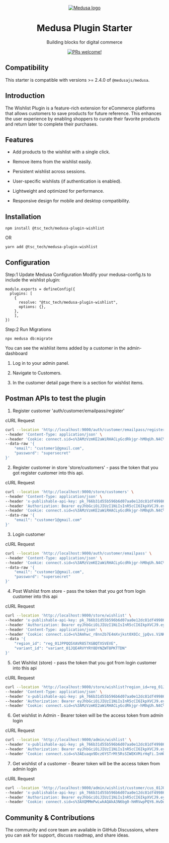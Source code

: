 <p align="center">
  <a href="https://www.medusajs.com">
  <picture>
    <source media="(prefers-color-scheme: dark)" srcset="https://user-images.githubusercontent.com/59018053/229103275-b5e482bb-4601-46e6-8142-244f531cebdb.svg">
    <source media="(prefers-color-scheme: light)" srcset="https://user-images.githubusercontent.com/59018053/229103726-e5b529a3-9b3f-4970-8a1f-c6af37f087bf.svg">
    <img alt="Medusa logo" src="https://user-images.githubusercontent.com/59018053/229103726-e5b529a3-9b3f-4970-8a1f-c6af37f087bf.svg">
    </picture>
  </a>
</p>
<h1 align="center">
  Medusa Plugin Starter
</h1>


<p align="center">
  Building blocks for digital commerce
</p>
<p align="center">
  <a href="https://github.com/medusajs/medusa/blob/master/CONTRIBUTING.md">
    <img src="https://img.shields.io/badge/PRs-welcome-brightgreen.svg?style=flat" alt="PRs welcome!" />
  </a>
</p>

## Compatibility

This starter is compatible with versions >= 2.4.0 of `@medusajs/medusa`.

## Introduction

The Wishlist Plugin is a feature-rich extension for eCommerce platforms that allows customers to save products for future reference. This enhances the user experience by enabling shoppers to curate their favorite products and return later to complete their purchases.


## Features

- Add products to the wishlist with a single click.

- Remove items from the wishlist easily.

- Persistent wishlist across sessions.

- User-specific wishlists (if authentication is enabled).

- Lightweight and optimized for performance.

- Responsive design for mobile and desktop compatibility.


## Installation

```
npm install @tsc_tech/medusa-plugin-wishlist
```
OR
```
yarn add @tsc_tech/medusa-plugin-wishlist
```

## Configuration

Step:1 Update Medusa Configuration Modify your medusa-config.ts to include the wishlist plugin:

```
module.exports = defineConfig({
  plugins: [
    {
      resolve: "@tsc_tech/medusa-plugin-wishlist",
      options: {},
    },
    ],
})
```

Step:2 Run Migrations

```
npx medusa db:migrate
```

You can see the wishlist items added by a customer in the admin-dashboard

1. Log in to your admin panel.

2. Navigate to Customers.

3. In the customer detail page there is a section for wishlist items.

## Postman APIs to test the plugin

1. Register customer 'auth/customer/emailpass/register'

cURL Request
```bash
curl --location 'http://localhost:9000/auth/customer/emailpass/register' \
--header 'Content-Type: application/json' \
--header 'Cookie: connect.sid=s%3AMzVzmKE2aWiRHACLyGcdRkjgr-hM0qUh.N4C%2BAQSoq8wAP7fqJdDCtBe8M%2BEAsO2RtOnUB%2FaFzcw' \
--data-raw '{
    "email": "customer1@gmail.com",
    "password": "supersecret"
}'
```

2. Register customer in store 'store/customers' - pass the token that you got register customer into this api.

cURL Request
```bash
curl --location 'http://localhost:9000/store/customers' \
--header 'Content-Type: application/json' \
--header 'x-publishable-api-key: pk_766b31d55b596b6d07aa0e12dc81df499867d47448eef7b5ece2158142fa3c45' \
--header 'Authorization: Bearer eyJhbGciOiJIUzI1NiIsInR5cCI6IkpXVCJ9.eyJhY3Rvcl9pZCI6IiIsImFjdG9yX3R5cGUiOiJjdXN0b21lciIsImF1dGhfaWRlbnRpdHlfaWQiOiJhdXRoaWRfMDFKUU44Qzk0WFhNU0NSOEJXQzhBQ0Y3MlciLCJhcHBfbWV0YWRhdGEiOnt9LCJpYXQiOjE3NDMzOTY0MTQsImV4cCI6MTc0MzQ4MjgxNH0.48_vkcznJVCc8DLcQc3z8Dlb-U78ekThNAJd-qfJhPk' \
--header 'Cookie: connect.sid=s%3AMzVzmKE2aWiRHACLyGcdRkjgr-hM0qUh.N4C%2BAQSoq8wAP7fqJdDCtBe8M%2BEAsO2RtOnUB%2FaFzcw' \
--data-raw '{
    "email": "customer1@gmail.com"
}'
```

3. Login customer 

cURL Request
```bash
curl --location 'http://localhost:9000/auth/customer/emailpass' \
--header 'Content-Type: application/json' \
--header 'Cookie: connect.sid=s%3AMzVzmKE2aWiRHACLyGcdRkjgr-hM0qUh.N4C%2BAQSoq8wAP7fqJdDCtBe8M%2BEAsO2RtOnUB%2FaFzcw' \
--data-raw '{
    "email": "customer1@gmail.com",
    "password": "supersecret"
}'
```

4. Post Wishlist from store - pass the token that you got from login customer into this api

cURL Request
```bash
curl --location 'http://localhost:9000/store/wishlist' \
--header 'x-publishable-api-key: pk_766b31d55b596b6d07aa0e12dc81df499867d47448eef7b5ece2158142fa3c45' \
--header 'Authorization: Bearer eyJhbGciOiJIUzI1NiIsInR5cCI6IkpXVCJ9.eyJhY3Rvcl9pZCI6ImN1c18wMUpRTjhEQTBBV1hIUVFTRVhOWVRTVDkyUCIsImFjdG9yX3R5cGUiOiJjdXN0b21lciIsImF1dGhfaWRlbnRpdHlfaWQiOiJhdXRoaWRfMDFKUU44Qzk0WFhNU0NSOEJXQzhBQ0Y3MlciLCJhcHBfbWV0YWRhdGEiOnsiY3VzdG9tZXJfaWQiOiJjdXNfMDFKUU44REEwQVdYSFFRU0VYTllUU1Q5MlAifSwiaWF0IjoxNzQzMzk2NDU5LCJleHAiOjE3NDM0ODI4NTl9.mYAj6VnorrC7QV6Fs1K2OFAmp2PcTHkaIYN6HLe9bDk' \
--header 'Content-Type: application/json' \
--header 'Cookie: connect.sid=s%3Amhwc_r8nn2b7E4mXvjkst0X0Ic_jpQvs.ViNKO2XVFHVyg4r%2FmukYvVvLQ8YgSaHZw8YwQcBBNec' \
--data '{
    "region_id": "reg_01JPPQQ5XAVR857XGBQTXSVEVE",
    "variant_id": "variant_01JQE4RVYYRY8DYNZWT8PKTTDN"
}'
```


5. Get Wishlist (store) - pass the token that you got from login customer into this api

cURL Request
```bash
curl --location 'http://localhost:9000/store/wishlist?region_id=reg_01JPPQQ5XAVR857XGBQTXSVEVE' \
--header 'Content-Type: application/json' \
--header 'x-publishable-api-key: pk_766b31d55b596b6d07aa0e12dc81df499867d47448eef7b5ece2158142fa3c45' \
--header 'Authorization: Bearer eyJhbGciOiJIUzI1NiIsInR5cCI6IkpXVCJ9.eyJhY3Rvcl9pZCI6ImN1c18wMUpRTjhEQTBBV1hIUVFTRVhOWVRTVDkyUCIsImFjdG9yX3R5cGUiOiJjdXN0b21lciIsImF1dGhfaWRlbnRpdHlfaWQiOiJhdXRoaWRfMDFKUU44Qzk0WFhNU0NSOEJXQzhBQ0Y3MlciLCJhcHBfbWV0YWRhdGEiOnsiY3VzdG9tZXJfaWQiOiJjdXNfMDFKUU44REEwQVdYSFFRU0VYTllUU1Q5MlAifSwiaWF0IjoxNzQzMzk2NDU5LCJleHAiOjE3NDM0ODI4NTl9.mYAj6VnorrC7QV6Fs1K2OFAmp2PcTHkaIYN6HLe9bDk' \
--header 'Cookie: connect.sid=s%3AMzVzmKE2aWiRHACLyGcdRkjgr-hM0qUh.N4C%2BAQSoq8wAP7fqJdDCtBe8M%2BEAsO2RtOnUB%2FaFzcw'
```

6. Get wishlist in Admin - Bearer token will be the access token from admin login

cURL Request
```bash
curl --location 'http://localhost:9000/admin/wishlist' \
--header 'x-publishable-api-key: pk_766b31d55b596b6d07aa0e12dc81df499867d47448eef7b5ece2158142fa3c45' \
--header 'Authorization: Bearer eyJhbGciOiJIUzI1NiIsInR5cCI6IkpXVCJ9.eyJhY3Rvcl9pZCI6InVzZXJfMDFKUE03WTZIQUozRkIyWURRWlhNMjUzU1QiLCJhY3Rvcl90eXBlIjoidXNlciIsImF1dGhfaWRlbnRpdHlfaWQiOiJhdXRoaWRfMDFKUE03WTZLSEtLRENDSDBNMEUwNTZSWk0iLCJhcHBfbWV0YWRhdGEiOnsidXNlcl9pZCI6InVzZXJfMDFKUE03WTZIQUozRkIyWURRWlhNMjUzU1QifSwiaWF0IjoxNzQzMzk2NTI0LCJleHAiOjE3NDM0ODI5MjR9.0ENeHYsMND4lFHhQq4LRvb1qyLdFWpjPQOHPtx39lLM' \
--header 'Cookie: connect.sid=s%3AEuaqo9Dcz6YSTrMt5RsSIWEKVMirHqFi.InHGrW8MymZdo9OuphU9Z2NK62NBc2CTyPZ7T0llWtA'
```

7. Get wishlist of a customer - Bearer token will be the access token from admin login

cURL Request
```bash
curl --location 'http://localhost:9000/admin/wishlist/customer/cus_01JQN8DA0AWXHQQSEXNYTST92P' \
--header 'x-publishable-api-key: pk_766b31d55b596b6d07aa0e12dc81df499867d47448eef7b5ece2158142fa3c45' \
--header 'Authorization: Bearer eyJhbGciOiJIUzI1NiIsInR5cCI6IkpXVCJ9.eyJhY3Rvcl9pZCI6InVzZXJfMDFKUE03WTZIQUozRkIyWURRWlhNMjUzU1QiLCJhY3Rvcl90eXBlIjoidXNlciIsImF1dGhfaWRlbnRpdHlfaWQiOiJhdXRoaWRfMDFKUE03WTZLSEtLRENDSDBNMEUwNTZSWk0iLCJhcHBfbWV0YWRhdGEiOnsidXNlcl9pZCI6InVzZXJfMDFKUE03WTZIQUozRkIyWURRWlhNMjUzU1QifSwiaWF0IjoxNzQzMzk2NTI0LCJleHAiOjE3NDM0ODI5MjR9.0ENeHYsMND4lFHhQq4LRvb1qyLdFWpjPQOHPtx39lLM' \
--header 'Cookie: connect.sid=s%3AXQMMmPwLwkAQAkA3N6bg0-hHRVwpPQY6.HvDoBgsZ7UaalVdjgm2cSFvjtfNrRp0VWPqUWyFS6Uw'
```

## Community & Contributions

The community and core team are available in GitHub Discussions, where you can ask for support, discuss roadmap, and share ideas.
